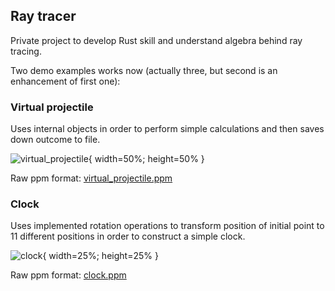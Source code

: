 ## Ray tracer

Private project to develop Rust skill and understand algebra behind ray tracing.

Two demo examples works now (actually three, but second is an enhancement of first one):

### Virtual projectile
Uses internal objects in order to perform simple calculations and then saves down outcome to file.

![virtual_projectile](https://gitlab.com/ueco/ray-tracer/-/wikis/uploads/93e29c3eebf2f1863f61344ee14324eb/2020-10-23-192647_892x543_scrot.png){ width=50%; height=50% }

Raw ppm format: [virtual_projectile.ppm](https://gitlab.com/ueco/ray-tracer/-/wikis/uploads/578f9cab58fa50df334a14ff9cd9938f/saved.ppm)

### Clock
Uses implemented rotation operations to transform position of initial point to 11 different positions in order to construct a simple clock.

![clock](https://gitlab.com/ueco/ray-tracer/-/wikis/uploads/116c606659d164c7354cbc6f59aa4fea/2020-10-23-192522_545x547_scrot.png){ width=25%; height=25% }

Raw ppm format: [clock.ppm](https://gitlab.com/ueco/ray-tracer/-/wikis/uploads/ab77b6aedcd8b3e980a3079988a468a8/saved.ppm)
